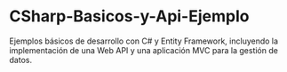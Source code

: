 # CSharp-Basicos-y-Api-Ejemplo
Ejemplos básicos de desarrollo con C# y Entity Framework, incluyendo la implementación de una Web API y una aplicación MVC para la gestión de datos.
